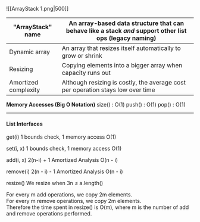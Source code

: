 ![[ArrayStack 1.png|500]]

| "ArrayStack" name    | An array-based data structure that can behave like a stack _and_ support other list ops (legacy naming) |
| -------------------- | ------------------------------------------------------------------------------------------------------- |
| Dynamic array<br>    | An array that resizes itself automatically to grow or shrink<br>                                        |
| Resizing             | Copying elements into a bigger array when capacity runs out                                             |
| Amortized complexity | Although resizing is costly, the average cost per operation stays low over time                         |

**Memory Accesses (Big O Notation)**
size() : O(1)
push() : O(1)
pop() : O(1)


---
#### List Interfaces

get(i)
	1 bounds check, 1 memory access
	O(1)

set(i, x)
	1 bounds check, 1 memory access
	O(1)

add(i, x)
	2(n-i) + 1  Amortized Analysis
	O(n - i)

remove(i)
	2(n - i) - 1 Amortized Analysis
	O(n - i)

resize()
	We resize when 3n $\le$ a.length()


For every m add operations, we copy 2m elements.  
For every m remove operations, we copy 2m elements.  
Therefore the time spent in resize() is O(m), where m is the number of add and remove operations performed.
